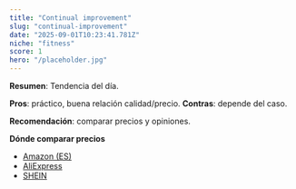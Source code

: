 ```yaml
---
title: "Continual improvement"
slug: "continual-improvement"
date: "2025-09-01T10:23:41.781Z"
niche: "fitness"
score: 1
hero: "/placeholder.jpg"
---
```


**Resumen**: Tendencia del día.

**Pros**: práctico, buena relación calidad/precio. **Contras**: depende del caso.

**Recomendación**: comparar precios y opiniones.

**Dónde comparar precios**
- [Amazon (ES)](https://www.amazon.es/s?k=Continual+improvement&tag=teknovashop25-21)
- [AliExpress](https://www.aliexpress.com/wholesale?SearchText=Continual+improvement)
- [SHEIN](https://www.shein.com/pdsearch?q=Continual+improvement)

